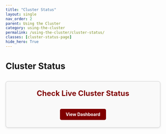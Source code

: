 ```yaml
---
title: "Cluster Status"
layout: single
nav_order: 2
parent: Using the Cluster
category: using-the-cluster
permalink: /using-the-cluster/cluster-status/
classes: [cluster-status-page]
hide_hero: True
---
```


# Cluster Status


<style>
.status-tile {
  border: 1px solid #ccc;
  border-radius: 8px;
  padding: 1.5rem;
  background-color: #f9f9f9;
  text-align: center;
  max-width: 600px; /* Keeps the tile from getting too wide on large screens */
  margin-top: 2rem;
  margin-left: auto;
  margin-right: aut
  /* Adds vertical space below the tile, pushing the footer down. 15vh = 15% of the viewport height. Adjust as needed. */
  margin-bottom: 15vh;
  box-shadow: 0 2px 6px rgba(0,0,0,0.1);
}
.status-tile h2 {
  margin-top: 0;
  font-size: 1.5rem;
  color: #800000;
}
.status-tile p {
  font-size: 1rem;
  color: #333;
}
.status-tile a.button {
  display: inline-block;
  margin-top: 1rem;
  padding: 0.6rem 1.2rem;
  background-color: #800000;
  color: white;
  text-decoration: none;
  border-radius: 5px;
  font-weight: bold;
}
.status-tile a.button:hover {
  background-color: #a00000;
}
</style>

<div class="status-tile">
  <h2>Check Live Cluster Status</h2>
  <a class="button" href="https://cluster-status.ds.uchicago.edu/status/uchicago-dsi-cluster" target="_blank">View Dashboard</a>
</div>
